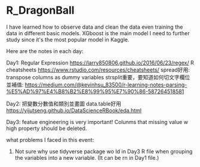 # R_DragonBall

I have learned how to observe data and clean the data even training the data in different basic models. XGboost is the main model I need to further study since it's the most popular model in Kaggle.

Here are the notes in each day:

Day1:
Regular Expression
https://larry850806.github.io/2016/06/23/regex/
R cheatsheets
https://www.rstudio.com/resources/cheatsheets/
spread好用: transpose columns as dummy variables
strsplit重要，要知道如何切文字欄位並補值: https://medium.com/@kevinhsu_83500/r-learning-notes-parsing-%E5%AD%97%E4%B8%B2%E8%99%95%E7%90%86-587264518581

Day2:
把變數分數值和類別並畫圖
data.table好用
https://yijutseng.github.io/DataScienceRBook/eda.html

Day3:
featue engineering is very important!
Colunms that missing value w high property should be deleted.


what problems I faced in this event:
1. Not sure why use tidyverse package wo Id in Day3 R file when grouping the variables into a new variable. (It can be rn in Day1 file.)  
